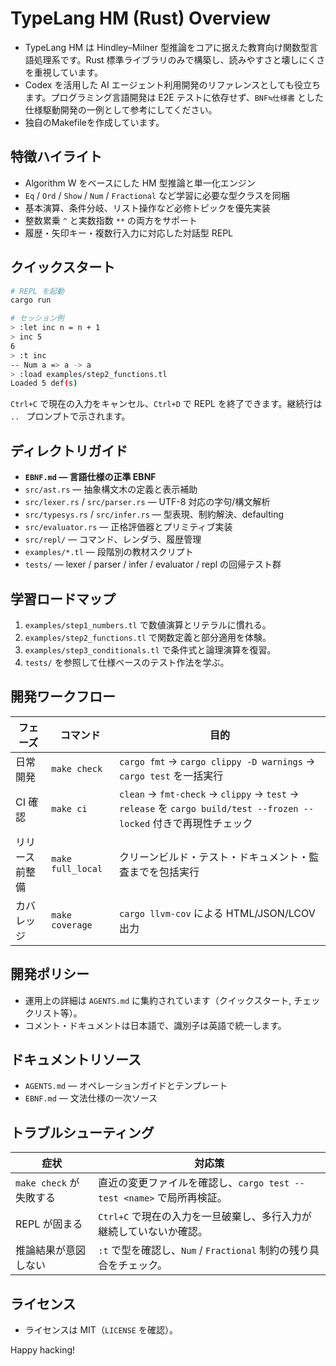 <!-- パス: README.md -->
<!-- 役割: TypeLang HM プロジェクトの全体像とセットアップ手順を案内するトップドキュメント -->
<!-- 意図: 利用者とコントリビューターが短時間で環境構築・開発に着手できるよう支援する -->
<!-- 関連ファイル: AGENTS.md, EBNF.md -->

# TypeLang HM (Rust) Overview

- TypeLang HM は Hindley–Milner 型推論をコアに据えた教育向け関数型言語処理系です。Rust 標準ライブラリのみで構築し、読みやすさと壊しにくさを重視しています。
- Codex を活用した AI エージェント利用開発のリファレンスとしても役立ちます。プログラミング言語開発は E2E テストに依存せず、`BNF≒仕様書` とした仕様駆動開発の一例として参考にしてください。
- 独自のMakefileを作成しています。

## 特徴ハイライト
- Algorithm W をベースにした HM 型推論と単一化エンジン
- `Eq` / `Ord` / `Show` / `Num` / `Fractional` など学習に必要な型クラスを同梱
- 基本演算、条件分岐、リスト操作など必修トピックを優先実装
- 整数累乗 `^` と実数指数 `**` の両方をサポート
- 履歴・矢印キー・複数行入力に対応した対話型 REPL

## クイックスタート
```bash
# REPL を起動
cargo run

# セッション例
> :let inc n = n + 1
> inc 5
6
> :t inc
-- Num a => a -> a
> :load examples/step2_functions.tl
Loaded 5 def(s)
```
`Ctrl+C` で現在の入力をキャンセル、`Ctrl+D` で REPL を終了できます。継続行は `.. ` プロンプトで示されます。

## ディレクトリガイド
- **`EBNF.md` — 言語仕様の正準 EBNF**
- `src/ast.rs` — 抽象構文木の定義と表示補助
- `src/lexer.rs` / `src/parser.rs` — UTF-8 対応の字句/構文解析
- `src/typesys.rs` / `src/infer.rs` — 型表現、制約解決、defaulting
- `src/evaluator.rs` — 正格評価器とプリミティブ実装
- `src/repl/` — コマンド、レンダラ、履歴管理
- `examples/*.tl` — 段階別の教材スクリプト
- `tests/` — lexer / parser / infer / evaluator / repl の回帰テスト群

## 学習ロードマップ
1. `examples/step1_numbers.tl` で数値演算とリテラルに慣れる。
2. `examples/step2_functions.tl` で関数定義と部分適用を体験。
3. `examples/step3_conditionals.tl` で条件式と論理演算を復習。
4. `tests/` を参照して仕様ベースのテスト作法を学ぶ。

## 開発ワークフロー
| フェーズ | コマンド | 目的 |
| --- | --- | --- |
| 日常開発 | `make check` | `cargo fmt` → `cargo clippy -D warnings` → `cargo test` を一括実行 |
| CI 確認 | `make ci` | `clean` → `fmt-check` → `clippy` → `test` → `release` を `cargo build/test --frozen --locked` 付きで再現性チェック |
| リリース前整備 | `make full_local` | クリーンビルド・テスト・ドキュメント・監査までを包括実行 |
| カバレッジ | `make coverage` | `cargo llvm-cov` による HTML/JSON/LCOV 出力 |

## 開発ポリシー
- 運用上の詳細は `AGENTS.md` に集約されています（クイックスタート, チェックリスト等）。
- コメント・ドキュメントは日本語で、識別子は英語で統一します。

## ドキュメントリソース
- `AGENTS.md` — オペレーションガイドとテンプレート
- `EBNF.md` — 文法仕様の一次ソース

## トラブルシューティング
| 症状 | 対応策 |
| --- | --- |
| `make check` が失敗する | 直近の変更ファイルを確認し、`cargo test --test <name>` で局所再検証。 |
| REPL が固まる | `Ctrl+C` で現在の入力を一旦破棄し、多行入力が継続していないか確認。 |
| 推論結果が意図しない | `:t` で型を確認し、`Num` / `Fractional` 制約の残り具合をチェック。 |

## ライセンス
- ライセンスは MIT（`LICENSE` を確認）。

Happy hacking!
